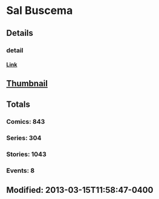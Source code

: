 # Sal  Buscema 
## Details
### detail
#### [Link](http://marvel.com/comics/creators/105/sal_buscema?utm_campaign=apiRef&utm_source=225578a89fc76f3d20fbffda5d17a88d)
## [Thumbnail](http://i.annihil.us/u/prod/marvel/i/mg/c/70/4bc5e6f6c0d82.jpg)
## Totals
### Comics: 843
### Series: 304
### Stories: 1043
### Events: 8
## Modified: 2013-03-15T11:58:47-0400